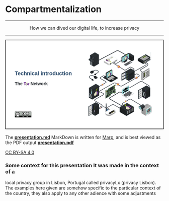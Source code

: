 # Compartmentalization

-----
<center>How we can dived our digital life, to increase privacy</center>

----
![First Slide](https://raw.githubusercontent.com/francisco-core/technical-intro-tor/master/images/first-slide.png)

The [**presentation.md**](./presentation.md) MarkDown is written for [Marp](https://yhatt.github.io/marp/), and is best viewed as the PDF output [**presentation.pdf**](./presentation.pdf)

[CC BY-SA 4.0](http://creativecommons.org/licenses/by-sa/4.0/)


### Some context for this presentation It was made in the context of a
local privacy group in Lisbon, Portugal called privacyLx (privacy
Lisbon). The examples here given are somehow specific to the
particular context of the country, they also apply to any other
adience with some adjustments